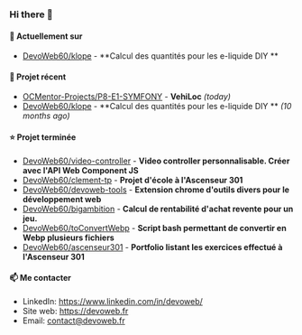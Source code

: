 ### Hi there 👋

#### 👷 Actuellement sur 

- [DevoWeb60/klope](https://github.com/DevoWeb60/klope) - **Calcul des quantités pour les e-liquide DIY **

#### 🌱 Projet récent

- [OCMentor-Projects/P8-E1-SYMFONY](https://github.com/OCMentor-Projects/P8-E1-SYMFONY) - **VehiLoc** *(today)*
- [DevoWeb60/klope](https://github.com/DevoWeb60/klope) - **Calcul des quantités pour les e-liquide DIY ** *(10 months ago)*

#### ⭐ Projet terminée

- [DevoWeb60/video-controller](https://github.com/DevoWeb60/video-controller) - **Video controller personnalisable. Créer avec l&#39;API Web Component JS**
- [DevoWeb60/clement-tp](https://github.com/DevoWeb60/clement-tp) - **Projet d&#39;école à l&#39;Ascenseur 301**
- [DevoWeb60/devoweb-tools](https://github.com/DevoWeb60/devoweb-tools) - **Extension chrome d&#39;outils divers pour le développement web**
- [DevoWeb60/bigambition](https://github.com/DevoWeb60/bigambition) - **Calcul de rentabilité d&#39;achat revente pour un jeu.**
- [DevoWeb60/toConvertWebp](https://github.com/DevoWeb60/toConvertWebp) - **Script bash permettant de convertir en Webp plusieurs fichiers**
- [DevoWeb60/ascenseur301](https://github.com/DevoWeb60/ascenseur301) - **Portfolio listant les exercices effectué à l&#39;Ascenseur 301**

#### 📫 Me contacter

- LinkedIn: https://www.linkedin.com/in/devoweb/
- Site web: https://devoweb.fr
- Email: contact@devoweb.fr
